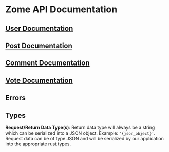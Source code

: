 # Zome API Documentation

## [User Documentation](./user.md)
## [Post Documentation](./post.md)
## [Comment Documentation](./comment.md)
## [Vote Documentation](./vote.md)

## Errors

## Types

**Request/Return Data Type(s)**:
Return data type will always be a string which can be serialized into a JSON object. Example: `'{json_object}'`.
Request data can be of type JSON and will be serialized by our application into the appropriate rust types.

